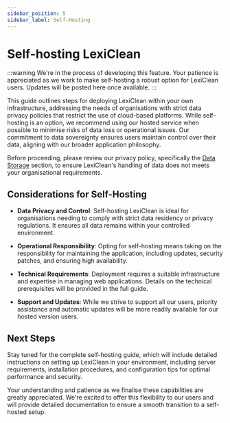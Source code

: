 ```yaml
---
sidebar_position: 5
sidebar_label: Self-Hosting
---
```


# Self-hosting LexiClean

:::warning
We're in the process of developing this feature. Your patience is appreciated as we work to make self-hosting a robust option for LexiClean users. Updates will be posted here once available.
:::

This guide outlines steps for deploying LexiClean within your own infrastructure, addressing the needs of organisations with strict data privacy policies that restrict the use of cloud-based platforms. While self-hosting is an option, we recommend using our hosted service when possible to minimise risks of data loss or operational issues. Our commitment to data sovereignty ensures users maintain control over their data, aligning with our broader application philosophy.

Before proceeding, please review our privacy policy, specifically the [Data Storage](privacy-policy#2-data-storage) section, to ensure LexiClean's handling of data does not meets your organisational requirements.

## Considerations for Self-Hosting

- **Data Privacy and Control**: Self-hosting LexiClean is ideal for organisations needing to comply with strict data residency or privacy regulations. It ensures all data remains within your controlled environment.

- **Operational Responsibility**: Opting for self-hosting means taking on the responsibility for maintaining the application, including updates, security patches, and ensuring high availability.

- **Technical Requirements**: Deployment requires a suitable infrastructure and expertise in managing web applications. Details on the technical prerequisites will be provided in the full guide.

- **Support and Updates**: While we strive to support all our users, priority assistance and automatic updates will be more readily available for our hosted version users.

## Next Steps

Stay tuned for the complete self-hosting guide, which will include detailed instructions on setting up LexiClean in your environment, including server requirements, installation procedures, and configuration tips for optimal performance and security.

Your understanding and patience as we finalise these capabilities are greatly appreciated. We're excited to offer this flexibility to our users and will provide detailed documentation to ensure a smooth transition to a self-hosted setup.
